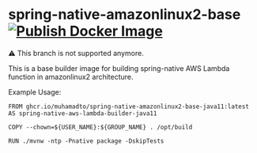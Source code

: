 # spring-native-amazonlinux2-base [![Publish Docker Image](https://github.com/muhamadto/spring-native-amazonlinux2-base/actions/workflows/docker-image.yml/badge.svg)](https://github.com/muhamadto/spring-native-amazonlinux2-base/actions/workflows/docker-image.yml)

:warning: This branch is not supported anymore.

This is a base builder image for building spring-native AWS Lambda function in amazonlinux2 architecture.

Example Usage:

```
FROM ghcr.io/muhamadto/spring-native-amazonlinux2-base-java11:latest AS spring-native-aws-lambda-builder-java11

COPY --chown=${USER_NAME}:${GROUP_NAME} . /opt/build

RUN ./mvnw -ntp -Pnative package -DskipTests
```
